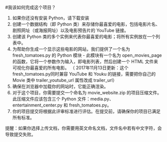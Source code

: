 #我该如何完成这个项目？

1. 如果你还没有安装 Python，请下载安装
2. 创建一个数据结构（即 Python 类）来存储你最喜爱的电影，包括电影片名、剧照网址（或海报网址）以及电影预告片的 YouTube 链接。
3. 创建该 Python 类的多个实例来代表你最喜爱的电影；将所有实例放在一个列表中。
4. 为帮助你生成一个显示这些电影的网站，我们提供了一个名为 fresh_tomatoes.py 的 Python 模块 - 此模块有一个名为 open_movies_page的函数，它将一个参数作为输入，即电影列表，然后创建一个 HTML 文件来可视化你最喜爱的所有电影。 （ 2017年11月13日更新：这个fresh_tomatoes.py同时兼容 YouTube 和 Youku 的链接，需要把你自己的 Movie 类中 trailer_youtube_url 属性改成 trailer_url）
5. 确保在浏览器中加载你的网站时，它能正确渲染。
6. 对于这个项目，你需要提交一个命名为 movie_website.zip 的项目压缩文件。此压缩文件应该包含三个 Python 文件：media.py、entertainment_center.py 和 fresh_tomatoes.py。
7. 你的项目提交将根据此评审标准进行评估。在提交前，请确保你的项目已满足所有标准。

提醒：如果你选择上传文档，你需要用英文命名文档，文件名中若有中文字符，会导致提交失败。

